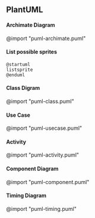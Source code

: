 ## PlantUML

#### Archimate Diagram
@import "puml-archimate.puml"

#### List possible sprites
```puml
@startuml
listsprite
@enduml
```

#### Class Digram
@import "puml-class.puml"

#### Use Case
@import "puml-usecase.puml"

#### Activity
@import "puml-activity.puml"

#### Component Diagram
@import "puml-component.puml"

#### Timing Diagram
@import "puml-timing.puml"
